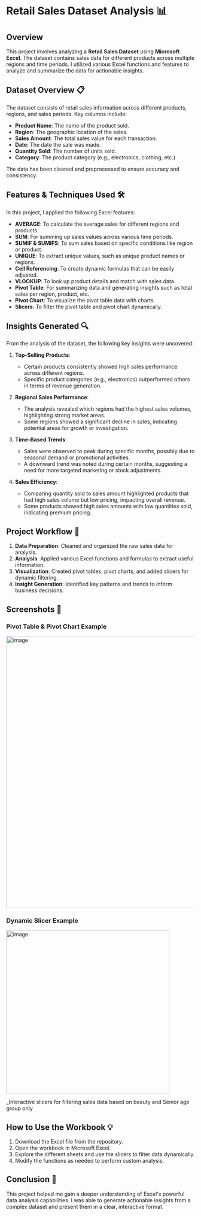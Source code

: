 # Retail Sales Dataset Analysis 📊

## Overview
This project involves analyzing a **Retail Sales Dataset** using **Microsoft Excel**. The dataset contains sales data for different products across multiple regions and time periods. I utilized various Excel functions and features to analyze and summarize the data for actionable insights.

## Dataset Overview 📋
The dataset consists of retail sales information across different products, regions, and sales periods. Key columns include:

- **Product Name**: The name of the product sold.
- **Region**: The geographic location of the sales.
- **Sales Amount**: The total sales value for each transaction.
- **Date**: The date the sale was made.
- **Quantity Sold**: The number of units sold.
- **Category**: The product category (e.g., electronics, clothing, etc.)

The data has been cleaned and preprocessed to ensure accuracy and consistency.

## Features & Techniques Used 🛠️
In this project, I applied the following Excel features:

- **AVERAGE**: To calculate the average sales for different regions and products.
- **SUM**: For summing up sales values across various time periods.
- **SUMIF & SUMIFS**: To sum sales based on specific conditions like region or product.
- **UNIQUE**: To extract unique values, such as unique product names or regions.
- **Cell Referencing**: To create dynamic formulas that can be easily adjusted.
- **VLOOKUP**: To look up product details and match with sales data.
- **Pivot Table**: For summarizing data and generating insights such as total sales per region, product, etc.
- **Pivot Chart**: To visualize the pivot table data with charts.
- **Slicers**: To filter the pivot table and pivot chart dynamically.

## Insights Generated 🔍
From the analysis of the dataset, the following key insights were uncovered:

1. **Top-Selling Products**: 
   - Certain products consistently showed high sales performance across different regions.
   - Specific product categories (e.g., electronics) outperformed others in terms of revenue generation.

2. **Regional Sales Performance**:
   - The analysis revealed which regions had the highest sales volumes, highlighting strong market areas.
   - Some regions showed a significant decline in sales, indicating potential areas for growth or investigation.

3. **Time-Based Trends**:
   - Sales were observed to peak during specific months, possibly due to seasonal demand or promotional activities.
   - A downward trend was noted during certain months, suggesting a need for more targeted marketing or stock adjustments.

4. **Sales Efficiency**:
   - Comparing quantity sold to sales amount highlighted products that had high sales volume but low pricing, impacting overall revenue.
   - Some products showed high sales amounts with low quantities sold, indicating premium pricing.

## Project Workflow 🚀
1. **Data Preparation**: Cleaned and organized the raw sales data for analysis.
2. **Analysis**: Applied various Excel functions and formulas to extract useful information.
3. **Visualization**: Created pivot tables, pivot charts, and added slicers for dynamic filtering.
4. **Insight Generation**: Identified key patterns and trends to inform business decisions.

## Screenshots 📸

### Pivot Table & Pivot Chart Example
<img width="727" alt="image" src="https://github.com/user-attachments/assets/62f0f2da-e578-4626-be3f-2b9c8fa4f54d" />



### Dynamic Slicer Example
<img width="436" alt="image" src="https://github.com/user-attachments/assets/f506b6ae-1a0f-4113-9a23-45a6ae34e628" />


_Interactive slicers for filtering sales data based on beauty and Senior age group only

## How to Use the Workbook 💡
1. Download the Excel file from the repository.
2. Open the workbook in Microsoft Excel.
3. Explore the different sheets and use the slicers to filter data dynamically.
4. Modify the functions as needed to perform custom analysis.

## Conclusion 🎯
This project helped me gain a deeper understanding of Excel's powerful data analysis capabilities. I was able to generate actionable insights from a complex dataset and present them in a clear, interactive format.
